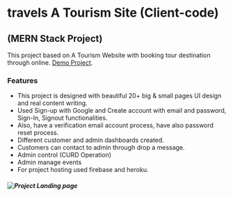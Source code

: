 # travels A Tourism Site (Client-code)

## (MERN Stack Project)

This project based on A Tourism Website with booking tour destination through online. [Demo Project](https://travelez-c91e7.web.app/).

### Features

- This project is designed with beautiful 20+ big & small pages UI design and real content writing.
- Used Sign-up with Google and Create account with email and password, Sign-In, Signout functionalities.
- Also, have a verification email account process, have also password reset process.
- Different customer and admin dashboards created.
- Customers can contact to admin through drop a message.
- Admin control (CURD Operation)
- Admin manage events
- For project hosting used firebase and heroku.

<!-- ##### Back-end Github Link [Repo](https://github.com/RahulGhosh305/travelez-server). -->

##### ![Project Landing page](https://i.ibb.co/6128K0L/travelex-Home.png)
